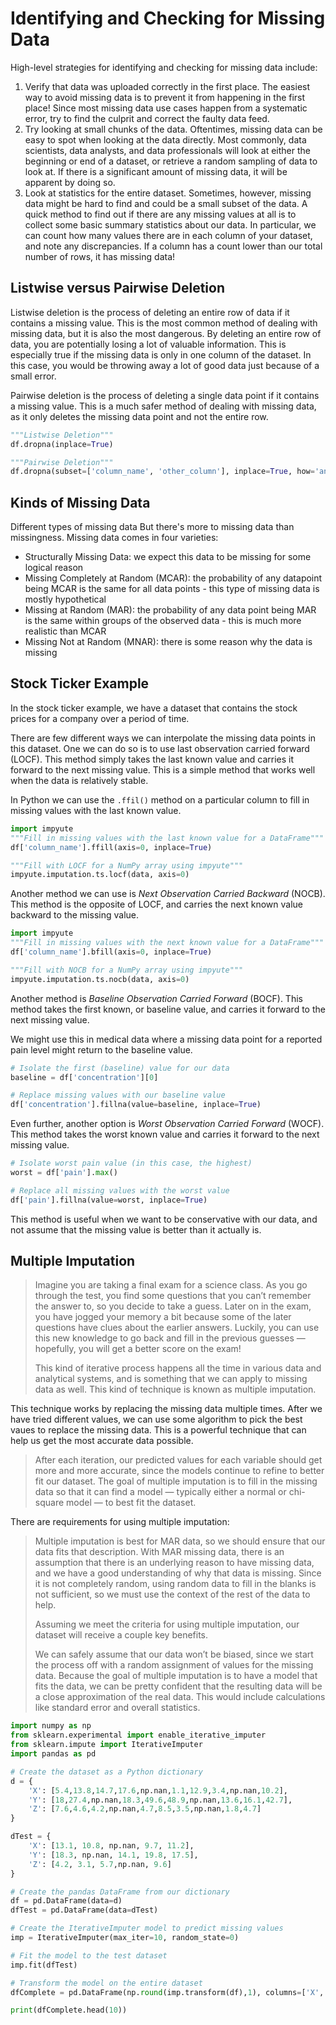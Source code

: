 # Identifying and Checking for Missing Data

High-level strategies for identifying and checking for missing data include:

1. Verify that data was uploaded correctly in the first place. The easiest way to avoid missing data is to prevent
it from happening in the first place! Since most missing data use cases happen from a systematic error, try to find
the culprit and correct the faulty data feed.
2. Try looking at small chunks of the data. Oftentimes, missing data can be easy to spot when looking at the data
directly. Most commonly, data scientists, data analysts, and data professionals will look at either the beginning
or end of a dataset, or retrieve a random sampling of data to look at. If there is a significant amount of missing
data, it will be apparent by doing so.
3. Look at statistics for the entire dataset. Sometimes, however, missing data might be hard to find and could be
a small subset of the data. A quick method to find out if there are any missing values at all is to collect some
basic summary statistics about our data. In particular, we can count how many values there are in each column of
your dataset, and note any discrepancies. If a column has a count lower than our total number of rows, it has
missing data!

## Listwise versus Pairwise Deletion

Listwise deletion is the process of deleting an entire row of data if it contains a missing value. This is the most
common method of dealing with missing data, but it is also the most dangerous. By deleting an entire row of data,
you are potentially losing a lot of valuable information. This is especially true if the missing data is only in one
column of the dataset. In this case, you would be throwing away a lot of good data just because of a small error.

Pairwise deletion is the process of deleting a single data point if it contains a missing value. This is a much safer
method of dealing with missing data, as it only deletes the missing data point and not the entire row.

```python
"""Listwise Deletion"""
df.dropna(inplace=True)
```

```python
"""Pairwise Deletion"""
df.dropna(subset=['column_name', 'other_column'], inplace=True, how='any')
```

## Kinds of Missing Data

Different types of missing data
But there's more to missing data than missingness. Missing data comes in four varieties:
- Structurally Missing Data: we expect this data to be missing for some logical reason
- Missing Completely at Random (MCAR): the probability of any datapoint being MCAR is the same for all
data points - this type of missing data is mostly hypothetical
- Missing at Random (MAR): the probability of any data point being MAR is the same within groups of
the observed data - this is much more realistic than MCAR
- Missing Not at Random (MNAR): there is some reason why the data is missing

## Stock Ticker Example

In the stock ticker example, we have a dataset that contains the stock prices for a company over a period of time.

There are few different ways we can interpolate the missing data points in this dataset. One we can do so is to use last observation carried forward (LOCF). This method simply takes the last known value and carries it forward to the next missing value. This is a simple method that works well when the data is relatively stable.

In Python we can use the `.ffil()` method on a particular column to fill in missing values with the last known value.

```python
import impyute
"""Fill in missing values with the last known value for a DataFrame"""
df['column_name'].ffill(axis=0, inplace=True)

"""Fill with LOCF for a NumPy array using impyute"""
impyute.imputation.ts.locf(data, axis=0)
```

Another method we can use is *Next Observation Carried Backward* (NOCB). This method is the opposite of LOCF, and carries the next known value backward to the missing value.

```python
import impyute
"""Fill in missing values with the next known value for a DataFrame"""
df['column_name'].bfill(axis=0, inplace=True)

"""Fill with NOCB for a NumPy array using impyute"""
impyute.imputation.ts.nocb(data, axis=0)
```

Another method is *Baseline Observation Carried Forward* (BOCF). This method takes the first known, or baseline value, and carries it forward to the next missing value.

We might use this in medical data where a missing data point for a reported pain level might return to the baseline value.

```python
# Isolate the first (baseline) value for our data
baseline = df['concentration'][0]

# Replace missing values with our baseline value
df['concentration'].fillna(value=baseline, inplace=True)
```

Even further, another option is *Worst Observation Carried Forward* (WOCF). This method takes the worst known value and carries it forward to the next missing value.

```python
# Isolate worst pain value (in this case, the highest)
worst = df['pain'].max()

# Replace all missing values with the worst value
df['pain'].fillna(value=worst, inplace=True)
```

This method is useful when we want to be conservative with our data, and not assume that the missing value is better than it actually is.

## Multiple Imputation

> Imagine you are taking a final exam for a science class. As you go through the test, you find some questions that you can’t remember the answer to, so you decide to take a guess. Later on in the exam, you have jogged your memory a bit because some of the later questions have clues about the earlier answers. Luckily, you can use this new knowledge to go back and fill in the previous guesses — hopefully, you will get a better score on the exam! 
> 
> This kind of iterative process happens all the time in various data and analytical systems, and is something that we can apply to missing data as well. This kind of technique is known as multiple imputation.

This technique works by replacing the missing data multiple times. After we have tried different values, we can use some algorithm to pick the best vaues to replace the missing data. This is a powerful technique that can help us get the most accurate data possible.

> After each iteration, our predicted values for each variable should get more and more accurate, since the models continue to refine to better fit our dataset. The goal of multiple imputation is to fill in the missing data so that it can find a model — typically either a normal or chi-square model — to best fit the dataset.

There are requirements for using multiple imputation: 

> Multiple imputation is best for MAR data, so we should ensure that our data fits that description. With MAR missing data, there is an assumption that there is an underlying reason to have missing data, and we have a good understanding of why that data is missing. Since it is not completely random, using random data to fill in the blanks is not sufficient, so we must use the context of the rest of the data to help.
> 
> Assuming we meet the criteria for using multiple imputation, our dataset will receive a couple key benefits.
> 
> We can safely assume that our data won’t be biased, since we start the process off with a random assignment of values for the missing data.
> Because the goal of multiple imputation is to have a model that fits the data, we can be pretty confident that the resulting data will be a close approximation of the real data. This would include calculations like standard error and overall statistics.

```python
import numpy as np
from sklearn.experimental import enable_iterative_imputer
from sklearn.impute import IterativeImputer
import pandas as pd

# Create the dataset as a Python dictionary
d = {
    'X': [5.4,13.8,14.7,17.6,np.nan,1.1,12.9,3.4,np.nan,10.2],
    'Y': [18,27.4,np.nan,18.3,49.6,48.9,np.nan,13.6,16.1,42.7],
    'Z': [7.6,4.6,4.2,np.nan,4.7,8.5,3.5,np.nan,1.8,4.7]
}

dTest = {
    'X': [13.1, 10.8, np.nan, 9.7, 11.2],
    'Y': [18.3, np.nan, 14.1, 19.8, 17.5],
    'Z': [4.2, 3.1, 5.7,np.nan, 9.6]
}

# Create the pandas DataFrame from our dictionary
df = pd.DataFrame(data=d)
dfTest = pd.DataFrame(data=dTest)

# Create the IterativeImputer model to predict missing values
imp = IterativeImputer(max_iter=10, random_state=0)

# Fit the model to the test dataset
imp.fit(dfTest)

# Transform the model on the entire dataset
dfComplete = pd.DataFrame(np.round(imp.transform(df),1), columns=['X','Y','Z'])

print(dfComplete.head(10))
```